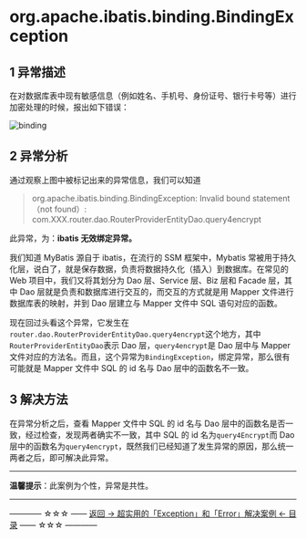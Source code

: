 # org.apache.ibatis.binding.BindingException

1 异常描述
------
在对数据库表中现有敏感信息（例如姓名、手机号、身份证号、银行卡号等）进行加密处理的时候，报出如下错误：

![binding](http://img.blog.csdn.net/20170909183830923)


2 异常分析
------
通过观察上图中被标记出来的异常信息，我们可以知道

> org.apache.ibatis.binding.BindingException: Invalid bound statement（not found）: com.XXX.router.dao.RouterProviderEntityDao.query4encrypt

此异常，为：**ibatis 无效绑定异常。**

我们知道 MyBatis 源自于 ibatis，在流行的 SSM 框架中，Mybatis 常被用于持久化层，说白了，就是保存数据，负责将数据持久化（插入）到数据库。在常见的 Web 项目中，我们又将其划分为 Dao 层、Service 层、Biz 层和 Facade 层，其中 Dao 层就是负责和数据库进行交互的，而交互的方式就是用 Mapper 文件进行数据库表的映射，并到 Dao 层建立与 Mapper 文件中 SQL 语句对应的函数。

现在回过头看这个异常，它发生在`router.dao.RouterProviderEntityDao.query4encrypt`这个地方，其中`RouterProviderEntityDao`表示 Dao 层，`query4encrypt`是 Dao 层中与 Mapper 文件对应的方法名。而且，这个异常为`BindingException`，绑定异常，那么很有可能就是 Mapper 文件中 SQL 的 id 名与 Dao 层中的函数名不一致。


3 解决方法
------

在异常分析之后，查看 Mapper 文件中 SQL 的 id 名与 Dao 层中的函数名是否一致，经过检查，发现两者确实不一致，其中 SQL 的 id 名为`query4Encrypt`而 Dao 层中的函数名为`query4encrypt`，既然我们已经知道了发生异常的原因，那么统一两者之后，即可解决此异常。


----------

**温馨提示**：此案例为个性，异常是共性。


----------
———— ☆☆☆ —— [返回 -> 超实用的「Exception」和「Error」解决案例 <- 目录](https://github.com/guobinhit/cg-blog/blob/master/articles/solutioncase/README.md) —— ☆☆☆ ————
